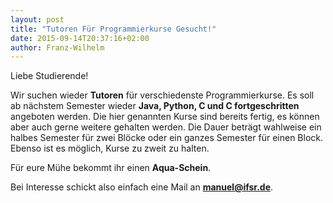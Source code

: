 ```yaml
---
layout: post
title: "Tutoren Für Programmierkurse Gesucht!"
date: 2015-09-14T20:37:16+02:00
author: Franz-Wilhelm
---
```


Liebe Studierende!

Wir suchen wieder **Tutoren** für verschiedenste Programmierkurse. Es soll ab nächstem Semester wieder **Java, Python, C und C fortgeschritten** angeboten werden. Die hier genannten Kurse sind bereits fertig, es können aber auch gerne weitere gehalten werden. Die Dauer beträgt wahlweise ein halbes Semester für zwei Blöcke oder ein ganzes Semester für einen Block. Ebenso ist es möglich, Kurse zu zweit zu halten.

Für eure Mühe bekommt ihr einen **Aqua-Schein**.

Bei Interesse schickt also einfach eine Mail an [**manuel@ifsr.de**](mailto:manuel@ifsr.de).
